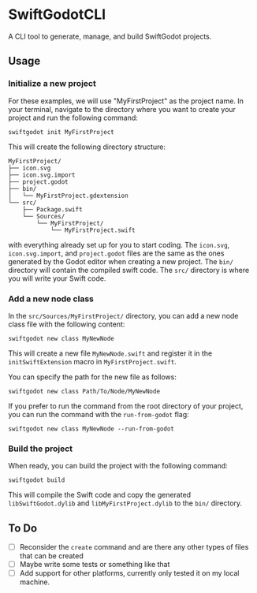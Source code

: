 # SwiftGodotCLI
A CLI tool to generate, manage, and build SwiftGodot projects.

## Usage
### Initialize a new project
For these examples, we will use "MyFirstProject" as the project name. In your terminal, navigate to the directory where you want to create your project and run the following command:
```shell
swiftgodot init MyFirstProject
```
This will create the following directory structure:
```
MyFirstProject/
├── icon.svg
├── icon.svg.import
├── project.godot
├── bin/
│   └── MyFirstProject.gdextension
└── src/
    ├── Package.swift
    └── Sources/
        └── MyFirstProject/
            └── MyFirstProject.swift
```
with everything already set up for you to start coding. The `icon.svg`, `icon.svg.import`, and `project.godot` files are the same as the ones generated by the Godot editor when creating a new project. The `bin/` directory will contain the compiled swift code. The `src/` directory is where you will write your Swift code.

### Add a new node class
In the `src/Sources/MyFirstProject/` directory, you can add a new node class file with the following content:
```shell
swiftgodot new class MyNewNode
```
This will create a new file `MyNewNode.swift` and register it in the `initSwiftExtension` macro in `MyFirstProject.swift`.

You can specify the path for the new file as follows:
```shell
swiftgodot new class Path/To/Node/MyNewNode
```

If you prefer to run the command from the root directory of your project, you can run the command with the `run-from-godot` flag:
```shell
swiftgodot new class MyNewNode --run-from-godot
```

### Build the project
When ready, you can build the project with the following command:
```shell
swiftgodot build
```
This will compile the Swift code and copy the generated `libSwiftGodot.dylib` and `libMyFirstProject.dylib` to the `bin/` directory.

## To Do
- [ ] Reconsider the `create` command and are there any other types of files that can be created
- [ ] Maybe write some tests or something like that
- [ ] Add support for other platforms, currently only tested it on my local machine.
